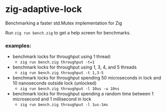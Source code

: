# zig-adaptive-lock
Benchmarking a faster std.Mutex implementation for Zig

Run `zig run bench.zig` to get a help screen for benchmarks.

### examples:
* benchmark locks for throughput using 1 thread:
    - `zig run bench.zig throughput -t=1`
* benchmark locks for throughput using 1, 3, 4, and 5 threads
    - `zig run bench.zig throughput -t 1,3-5`
* benchmark locks for throughput spending 50 microseconds in lock and 10 nanoseconds outside lock (unlocked)
    - `zig run bench.zig throughput -l 10us -u 10ns`
* benchmark locks for throughput spending a random time between 1 microsecond and 1 millisecond in lock
    - `zig run bench.zig throughput -l 1us-1ms`